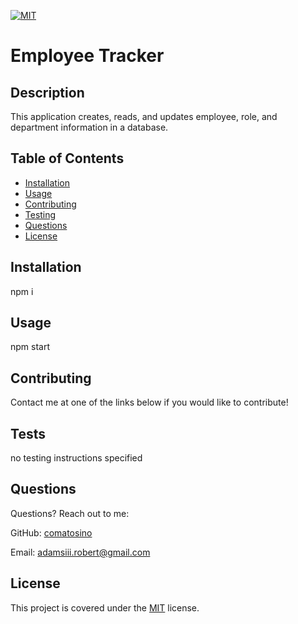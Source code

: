 
  [![MIT](https://img.shields.io/badge/license-MIT-green)](https://opensource.org/licenses/MIT)
# Employee Tracker

## Description

This application creates, reads, and updates employee, role, and department information in a database.

## Table of Contents

- [Installation](#installation)
- [Usage](#usage)
- [Contributing](#Contributing)
- [Testing](#Testing)
- [Questions](#Questions)
- [License](#License)

## Installation

npm i

## Usage

npm start

## Contributing

Contact me at one of the links below if you would like to contribute!

## Tests

no testing instructions specified

## Questions

Questions? Reach out to me:

GitHub: [comatosino](https://github.com/comatosino)

Email: adamsiii.robert@gmail.com

## License
    
This project is covered under the [MIT](https://opensource.org/licenses/MIT) license.
    

